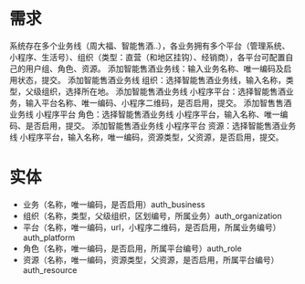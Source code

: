 # 需求
系统存在多个业务线（周大福、智能售酒..），各业务拥有多个平台（管理系统、小程序、生活号）、组织（类型：直营（和地区挂钩）、经销商），各平台可配置自己的用户组、角色、资源。
添加智能售酒业务线：输入业务名称、唯一编码及启用状态，提交。
添加智能售酒业务线 组织：选择智能售酒业务线，输入名称，类型，父级组织，选择所在地。
添加智能售酒业务线 小程序平台：选择智能售酒业务，输入平台名称、唯一编码、小程序二维码，是否启用，提交。
添加智售售酒业务线 小程序平台 角色：选择智能售酒业务线 小程序平台，输入名称、唯一编码、是否启用，提交。
添加智能售酒业务线 小程序平台 资源：选择智能售酒业务线 小程序平台，输入名称，唯一编码，资源类型，父资源，是否启用，提交。


# 实体
- 业务（名称，唯一编码，是否启用）auth_business
- 组织（名称，类型，父级组织，区划编号，所属业务）auth_organization
- 平台（名称，唯一编码，url，小程序二维码，是否启用，所属业务编号）auth_platform
- 角色（名称，唯一编码，是否启用，所属平台编号）auth_role
- 资源（名称，唯一编码，资源类型，父资源，是否启用，所属平台编号） auth_resource
